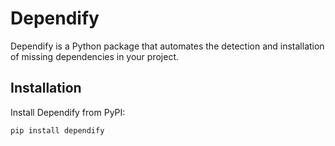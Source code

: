 # Dependify

Dependify is a Python package that automates the detection and installation of missing dependencies in your project.

## Installation

Install Dependify from PyPI:
```bash
pip install dependify
